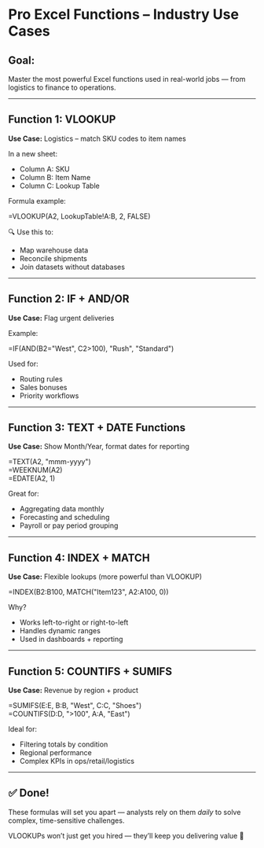 # Pro Excel Functions – Industry Use Cases

## Goal:
Master the most powerful Excel functions used in real-world jobs 
— from logistics to finance to operations.

---

## Function 1: VLOOKUP  
**Use Case:** Logistics – match SKU codes to item names  

In a new sheet:

- Column A: SKU  
- Column B: Item Name  
- Column C: Lookup Table

Formula example:

=VLOOKUP(A2, LookupTable!A:B, 2, FALSE)

🔍 Use this to:
- Map warehouse data  
- Reconcile shipments  
- Join datasets without databases

---

## Function 2: IF + AND/OR  
**Use Case:** Flag urgent deliveries

Example:

=IF(AND(B2="West", C2>100), "Rush", "Standard")

Used for:
- Routing rules  
- Sales bonuses  
- Priority workflows

---

## Function 3: TEXT + DATE Functions  
**Use Case:** Show Month/Year, format dates for reporting

=TEXT(A2, "mmm-yyyy")  
=WEEKNUM(A2)  
=EDATE(A2, 1)

Great for:
- Aggregating data monthly  
- Forecasting and scheduling  
- Payroll or pay period grouping

---

## Function 4: INDEX + MATCH  
**Use Case:** Flexible lookups (more powerful than VLOOKUP)

=INDEX(B2:B100, MATCH("Item123", A2:A100, 0))

Why?
- Works left-to-right or right-to-left  
- Handles dynamic ranges  
- Used in dashboards + reporting

---

## Function 5: COUNTIFS + SUMIFS  
**Use Case:** Revenue by region + product

=SUMIFS(E:E, B:B, "West", C:C, "Shoes")  
=COUNTIFS(D:D, ">100", A:A, "East")

Ideal for:
- Filtering totals by condition  
- Regional performance  
- Complex KPIs in ops/retail/logistics

---

## ✅ Done!

These formulas will set you apart — analysts rely on them 
*daily* to solve complex, time-sensitive challenges.

VLOOKUPs won’t just get you hired — they’ll keep you delivering 
value 💜



